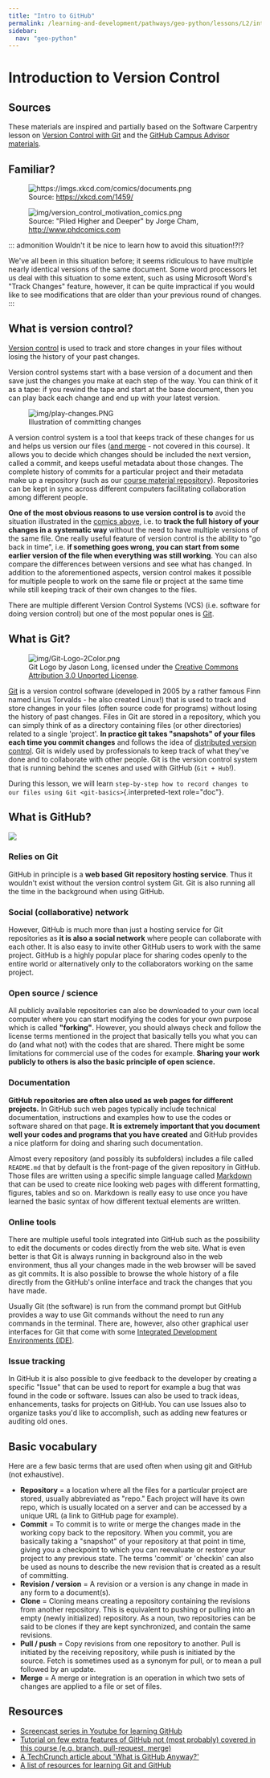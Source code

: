 ```yaml
---
title: "Intro to GitHub"
permalink: /learning-and-development/pathways/geo-python/lessons/L2/intro-to-github/
sidebar:
  nav: "geo-python"
---
```



# Introduction to Version Control

## Sources

These materials are inspired and partially based on the Software
Carpentry lesson on [Version Control with
Git](http://swcarpentry.github.io/git-novice/) and the [GitHub Campus
Advisor materials](https://education.github.com/teachers/advisors).

## Familiar?

<figure>
<img src="https://imgs.xkcd.com/comics/documents.png"
alt="https://imgs.xkcd.com/comics/documents.png" />
<figcaption>Source: <a
href="https://xkcd.com/1459/">https://xkcd.com/1459/</a></figcaption>
</figure>

<figure>
<img src="img/version_control_motivation_comics.png"
alt="img/version_control_motivation_comics.png" />
<figcaption>Source: "Piled Higher and Deeper" by Jorge Cham, <a
href="http://www.phdcomics.com">http://www.phdcomics.com</a></figcaption>
</figure>

::: admonition
Wouldn\'t it be nice to learn how to avoid this situation!?!?

We\'ve all been in this situation before; it seems ridiculous to have
multiple nearly identical versions of the same document. Some word
processors let us deal with this situation to some extent, such as using
Microsoft Word\'s \"Track Changes\" feature, however, it can be quite
impractical if you would like to see modifications that are older than
your previous round of changes.
:::

## What is version control?

[Version control](https://en.wikipedia.org/wiki/Version_control) is used
to track and store changes in your files without losing the history of
your past changes.

Version control systems start with a base version of a document and then
save just the changes you make at each step of the way. You can think of
it as a tape: if you rewind the tape and start at the base document,
then you can play back each change and end up with your latest version.

<figure>
<img src="img/play-changes.PNG" alt="img/play-changes.PNG" />
<figcaption>Illustration of committing changes</figcaption>
</figure>

A version control system is a tool that keeps track of these changes for
us and helps us version our files ([and
merge](https://en.wikipedia.org/wiki/Merge_(version_control)) - not
covered in this course). It allows you to decide which changes should be
included the next version, called a commit, and keeps useful metadata
about those changes. The complete history of commits for a particular
project and their metadata make up a repository (such as our [course
material repository](https://github.com/geo-python/site)). Repositories
can be kept in sync across different computers facilitating
collaboration among different people.

**One of the most obvious reasons to use version control is to** avoid
the situation illustrated in the [comics above](#familiar), i.e. to
**track the full history of your changes in a systematic way** without
the need to have multiple versions of the same file. One really useful
feature of version control is the ability to \"go back in time\", i.e.
**if something goes wrong, you can start from some earlier version of
the file when everything was still working**. You can also compare the
differences between versions and see what has changed. In addition to
the aforementioned aspects, version control makes it possible for
multiple people to work on the same file or project at the same time
while still keeping track of their own changes to the files.

There are multiple different Version Control Systems (VCS) (i.e.
software for doing version control) but one of the most popular ones is
[Git](https://en.wikipedia.org/wiki/Git_(software)).

## What is Git?

<figure>
<img src="img/Git-Logo-2Color.png" alt="img/Git-Logo-2Color.png" />
<figcaption>Git Logo by Jason Long, licensed under the <a
href="https://creativecommons.org/licenses/by/3.0/">Creative Commons
Attribution 3.0 Unported License</a>.</figcaption>
</figure>

[Git](https://en.wikipedia.org/wiki/Git_(software)) is a version control
software (developed in 2005 by a rather famous Finn named Linus
Torvalds - he also created Linux!) that is used to track and store
changes in your files (often source code for programs) without losing
the history of past changes. Files in Git are stored in a repository,
which you can simply think of as a directory containing files (or other
directories) related to a single \'project\'. **In practice git takes
\"snapshots\" of your files each time you commit changes** and follows
the idea of [distributed version
control](https://git-scm.com/book/en/v1/Getting-Started-About-Version-Control#Distributed-Version-Control-Systems).
Git is widely used by professionals to keep track of what they\'ve done
and to collaborate with other people. Git is the version control system
that is running behind the scenes and used with GitHub (`Git + Hub`!).

During this lesson, we will learn
`step-by-step how to record changes to our files using Git <git-basics>`{.interpreted-text
role="doc"}.

## What is GitHub?

![](img/GitHub_Logo.png)

### Relies on Git

GitHub in principle is a **web based Git repository hosting service**.
Thus it wouldn\'t exist without the version control system Git. Git is
also running all the time in the background when using GitHub.

### Social (collaborative) network

However, GitHub is much more than just a hosting service for Git
repositories as **it is also a social network** where people can
collaborate with each other. It is also easy to invite other GitHub
users to work with the same project. GitHub is a highly popular place
for sharing codes openly to the entire world or alternatively only to
the collaborators working on the same project.

### Open source / science

All publicly available repositories can also be downloaded to your own
local computer where you can start modifying the codes for your own
purpose which is called **\"forking\"**. However, you should always
check and follow the license terms mentioned in the project that
basically tells you what you can do (and what not) with the codes that
are shared. There might be some limitations for commercial use of the
codes for example. **Sharing your work publicly to others is also the
basic principle of open science.**

### Documentation

**GitHub repositories are often also used as web pages for different
projects.** In GitHub such web pages typically include technical
documentation, instructions and examples how to use the codes or
software shared on that page. **It is extremely important that you
document well your codes and programs that you have created** and GitHub
provides a nice platform for doing and sharing such documentation.

Almost every repository (and possibly its subfolders) includes a file
called `README.md` that by default is the front-page of the given
repository in GitHub. Those files are written using a specific simple
language called
[Markdown](https://daringfireball.net/projects/markdown/) that can be
used to create nice looking web pages with different formatting,
figures, tables and so on. Markdown is really easy to use once you have
learned the basic syntax of how different textual elements are written.

### Online tools

There are multiple useful tools integrated into GitHub such as the
possibility to edit the documents or codes directly from the web site.
What is even better is that Git is always running in background also in
the web environment, thus all your changes made in the web browser will
be saved as git commits. It is also possible to browse the whole history
of a file directly from the GitHub\'s online interface and track the
changes that you have made.

Usually Git (the software) is run from the command prompt but GitHub
provides a way to use Git commands without the need to run any commands
in the terminal. There are, however, also other graphical user
interfaces for Git that come with some [Integrated Development
Environments
(IDE)](https://en.wikipedia.org/wiki/Integrated_development_environment).

### Issue tracking

In GitHub it is also possible to give feedback to the developer by
creating a specific \"Issue\" that can be used to report for example a
bug that was found in the code or software. Issues can also be used to
track ideas, enhancements, tasks for projects on GitHub. You can use
Issues also to organize tasks you\'d like to accomplish, such as adding
new features or auditing old ones.

## Basic vocabulary

Here are a few basic terms that are used often when using git and GitHub
(not exhaustive).

-   **Repository** = a location where all the files for a particular
    project are stored, usually abbreviated as \"repo.\" Each project
    will have its own repo, which is usually located on a server and can
    be accessed by a unique URL (a link to GitHub page for example).
-   **Commit** = To commit is to write or merge the changes made in the
    working copy back to the repository. When you commit, you are
    basically taking a \"snapshot\" of your repository at that point in
    time, giving you a checkpoint to which you can reevaluate or restore
    your project to any previous state. The terms \'commit\' or
    \'checkin\' can also be used as nouns to describe the new revision
    that is created as a result of committing.
-   **Revision / version** = A revision or a version is any change in
    made in any form to a document(s).
-   **Clone** = Cloning means creating a repository containing the
    revisions from another repository. This is equivalent to pushing or
    pulling into an empty (newly initialized) repository. As a noun, two
    repositories can be said to be clones if they are kept synchronized,
    and contain the same revisions.
-   **Pull / push** = Copy revisions from one repository to another.
    Pull is initiated by the receiving repository, while push is
    initiated by the source. Fetch is sometimes used as a synonym for
    pull, or to mean a pull followed by an update.
-   **Merge** = A merge or integration is an operation in which two sets
    of changes are applied to a file or set of files.

## Resources

-   [Screencast series in Youtube for learning
    GitHub](https://www.youtube.com/playlist?list=PL4Q4HssKcxYsTuqUUvEHJ8XxOVOHTSmle)
-   [Tutorial on few extra features of GitHub not (most probably)
    covered in this course (e.g. branch, pull-request,
    merge)](https://guides.github.com/activities/hello-world/)
-   [A TechCrunch article about \'What is GitHub
    Anyway?\'](https://techcrunch.com/2012/07/14/what-exactly-is-github-anyway/)
-   [A list of resources for learning Git and
    GitHub](https://help.github.com/articles/good-resources-for-learning-git-and-github/)
